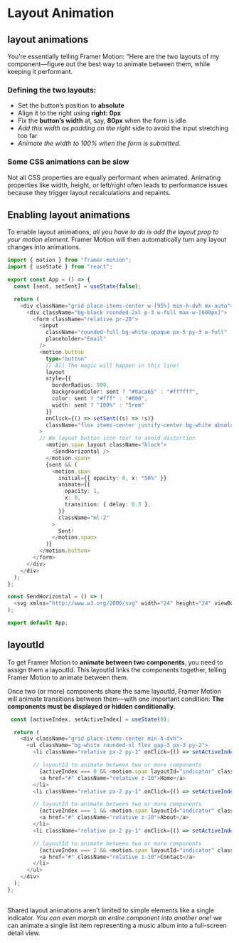 # Layout Animation

## layout animations

You’re essentially telling Framer Motion: “Here are the two layouts of my component—figure out the best way to animate between them, while keeping it performant.

### Defining the two layouts: 

- Set the button’s position to __absolute__
- Align it to the right using __right: 0px__
- Fix the __button’s width__ at, say, __80px__ when the form is idle
- _Add this width as padding on the right_ side to avoid the input stretching too far
- _Animate the width to 100% when the form is submitted_.

### Some CSS animations can be slow

Not all CSS properties are equally performant when animated. Animating properties like width, height, or left/right often leads to performance issues because they trigger layout recalculations and repaints.

## Enabling layout animations

To enable layout animations, _all you have to do is add the layout prop to your motion element_. Framer Motion will then automatically turn any layout changes into animations.

```typescript
import { motion } from "framer-motion";
import { useState } from "react";

export const App = () => {
  const [sent, setSent] = useState(false);

  return (
    <div className="grid place-items-center w-[95%] min-h-dvh mx-auto">
      <div className="bg-black rounded-2xl p-3 w-full max-w-[600px]">
        <form className="relative pr-20">
          <input
            className="rounded-full bg-white-opaque px-5 py-3 w-full"
            placeholder="Email"
          />
          <motion.button
            type="button"
            // All The magic will happen in this line!
            layout
            style={{
              borderRadius: 999,
              backgroundColor: sent ? "#8aca65" : "#ffffff",
              color: sent ? "#fff" : "#000",
              width: sent ? "100%" : "5rem"
            }}
            onClick={() => setSent((s) => !s)}
            className="flex items-center justify-center bg-white absolute right-0 top-0 bottom-0 h-12 w-20"
          >
          // We layout button icon too! to avoid distortion
            <motion.span layout className="block">
              <SendHorizontal />
            </motion.span>
            {sent && (
              <motion.span
                initial={{ opacity: 0, x: "50%" }}
                animate={{
                  opacity: 1,
                  x: 0,
                  transition: { delay: 0.3 },
                }}
                className="ml-2"
              >
                Sent!
              </motion.span>
            )}
          </motion.button>
        </form>
      </div>
    </div>
  );
};

const SendHorizontal = () => (
  <svg xmlns="http://www.w3.org/2000/svg" width="24" height="24" viewBox="0 0 24 24" fill="none" stroke="currentColor" strokeWidth="2" strokeLinecap="round" strokeLinejoin="round"><path d="m3 3 3 9-3 9 19-9Z"/><path d="M6 12h16"/></svg>
);

export default App;
```

## layoutId

To get Framer Motion to __animate between two components__, you need to assign them a layoutId. This layoutId links the components together, telling Framer Motion to animate between them.

Once two (or more) components share the same layoutId, Framer Motion will animate transitions between them—with one important condition: __The components must be displayed or hidden conditionally__.

```typescript
 const [activeIndex, setActiveIndex] = useState(0);

  return (
    <div className="grid place-items-center min-h-dvh">
      <ul className="bg-white rounded-xl flex gap-3 px-3 py-2">
        <li className="relative px-2 py-1" onClick={() => setActiveIndex(0)}>

        // layoutId to animate between two or more components
          {activeIndex === 0 && <motion.span layoutId="indicator" className="bg-gray-300 block absolute inset-0 rounded-full" />}
          <a href="#" className="relative z-10">Home</a>
        </li>
        <li className="relative px-2 py-1" onClick={() => setActiveIndex(1)}>

        // layoutId to animate between two or more components
          {activeIndex === 1 && <motion.span layoutId="indicator" className="bg-gray-300 block absolute inset-0 rounded-full" />}
          <a href="#" className="relative z-10">About</a>
        </li>
        <li className="relative px-2 py-1" onClick={() => setActiveIndex(2)}>

        // layoutId to animate between two or more components
          {activeIndex === 2 && <motion.span layoutId="indicator" className="bg-gray-300 block absolute inset-0 rounded-full" />}
          <a href="#" className="relative z-10">Contact</a>
        </li>
      </ul>
    </div>
  );
};
```

## 

Shared layout animations aren’t limited to simple elements like a single indicator. _You can even morph an entire component into another one_!
we can animate a single list item representing a music album into a full-screen detail view.

```typescript

```
